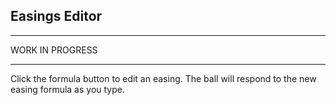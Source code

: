 ## Easings Editor

___
WORK IN PROGRESS  
___

Click the formula button to edit an easing. The ball will respond to the new
easing formula as you type.
